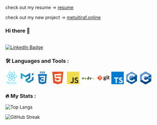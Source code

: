 check out my resume -> <a target="_blank" href="https://serhat-andic-resume-page.vercel.app/">resume</a>

check out my new project -> <a target="_blank" href="https://www.metuitiraf.online">metuitiraf.online</a>

### Hi there 👋
<img src="https://komarev.com/ghpvc/?username=serhatandic&style=flat-square&color=blue" alt=""/>

<div id="badges">
  <a href="https://www.linkedin.com/in/serhatandic/">
  <img src="https://img.shields.io/badge/LinkedIn-blue?style=for-the-badge&logo=linkedin&logoColor=white" alt="LinkedIn Badge" />
</a>
</div>

### :hammer_and_wrench: Languages and Tools :
<div>
  <img src="https://github.com/devicons/devicon/blob/master/icons/react/react-original-wordmark.svg" title="React" alt="React" width="40" height="40"/>&nbsp;
  <img src="https://github.com/devicons/devicon/blob/master/icons/materialui/materialui-original.svg" title="Material UI" alt="Material UI" width="40" height="40"/>&nbsp;
  <img src="https://github.com/devicons/devicon/blob/master/icons/css3/css3-plain-wordmark.svg"  title="CSS3" alt="CSS" width="40" height="40"/>&nbsp;
  <img src="https://github.com/devicons/devicon/blob/master/icons/html5/html5-original.svg" title="HTML5" alt="HTML" width="40" height="40"/>&nbsp;
  <img src="https://github.com/devicons/devicon/blob/master/icons/javascript/javascript-original.svg" title="JavaScript" alt="JavaScript" width="40" height="40"/>&nbsp;
  <img src="https://github.com/devicons/devicon/blob/master/icons/nodejs/nodejs-original-wordmark.svg" title="NodeJS" alt="NodeJS" width="40" height="40"/>&nbsp;
  <img src="https://github.com/devicons/devicon/blob/master/icons/git/git-original-wordmark.svg" title="Git" **alt="Git" width="40" height="40"/>
  <img src="https://github.com/devicons/devicon/blob/master/icons/typescript/typescript-original.svg" title="Typescript" **alt="Typescript" width="40" height="40"/>
  <img src="https://github.com/devicons/devicon/blob/master/icons/c/c-original.svg" title="C" **alt="C" width="40" height="40"/>
  <img src="https://github.com/devicons/devicon/blob/master/icons/cplusplus/cplusplus-original.svg" title="C++" **alt="C++" width="40" height="40"/>

</div>

### :fire: My Stats :
<div height="40">
  
![Top Langs](https://github-readme-stats.vercel.app/api/top-langs/?username=serhatandic&layout=compact&theme=vision-friendly-dark)
  
![GitHub Streak](http://github-readme-streak-stats.herokuapp.com?user=serhatandic&layout=compact&theme=vision-friendly-dark&background=000000)
  
</div>

<!--
**serhatandic/serhatandic** is a ✨ _special_ ✨ repository because its `README.md` (this file) appears on your GitHub profile.

Here are some ideas to get you started:

- 🔭 I’m currently working on ...
- 🌱 I’m currently learning ...
- 👯 I’m looking to collaborate on ...
- 🤔 I’m looking for help with ...
- 💬 Ask me about ...
- 📫 How to reach me: ...
- 😄 Pronouns: ...
- ⚡ Fun fact: ...
-->
